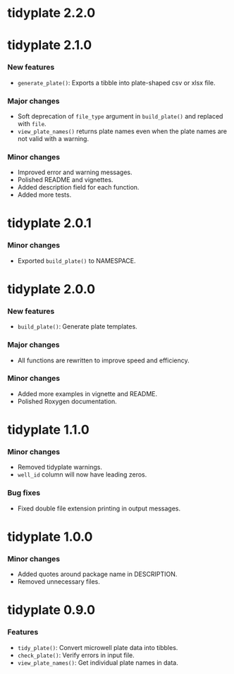 # tidyplate 2.2.0

# tidyplate 2.1.0

### New features
-   `generate_plate()`: Exports a tibble into plate-shaped csv or xlsx file.

### Major changes
-   Soft deprecation of `file_type` argument in `build_plate()` and replaced
with `file`.
-   `view_plate_names()` returns plate names even when the plate names are not
valid with a warning.

### Minor changes
-   Improved error and warning messages.
-   Polished README and vignettes.
-   Added description field for each function.
-   Added more tests.

# tidyplate 2.0.1

### Minor changes
-   Exported `build_plate()` to NAMESPACE.

# tidyplate 2.0.0

### New features
-   `build_plate()`: Generate plate templates.

### Major changes
-   All functions are rewritten to improve speed and efficiency.

### Minor changes
-   Added more examples in vignette and README.
-   Polished Roxygen documentation.

# tidyplate 1.1.0

### Minor changes
-   Removed tidyplate warnings.
-   `well_id` column will now have leading zeros.

### Bug fixes
-   Fixed double file extension printing in output messages.

# tidyplate 1.0.0

### Minor changes
-   Added quotes around package name in DESCRIPTION.
-   Removed unnecessary files.

# tidyplate 0.9.0

### Features
-   `tidy_plate()`: Convert microwell plate data into tibbles.
-   `check_plate()`: Verify errors in input file.
-   `view_plate_names()`: Get individual plate names in data.
